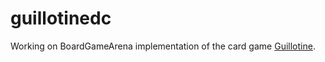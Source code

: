 # guillotinedc
Working on BoardGameArena implementation of the card game [Guillotine](https://boardgamegeek.com/boardgame/11629/guillotine).
